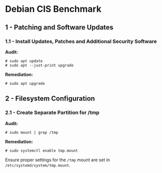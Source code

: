 # Debian CIS Benchmark

## 1 - Patching and Software Updates
### 1.1 - Install Updates, Patches and Additional Security Software
**Audit:**
```
# sudo apt update
# sudo apt --just-print upgrade
```
**Remediation:**
```
# sudo apt upgrade
```
## 2 - Filesystem Configuration
### 2.1 - Create Separate Partition for /tmp
**Audit:**
```
# sudo mount | grep /tmp
```
**Remediation:**
```
# sudo systemctl enable tmp.mount
```
Ensure proper settings for the `/tmp` mount are set in `/etc/systemd/system/tmp.mount`.
